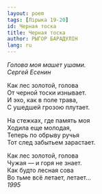 ```yaml
---
layout: poem
tags: [Лірыка 19-20]
id: Черная тоска
title: Черная тоска
author: РЫГОР БАРАДУЛІН
lang: ru
---
```



*Голова моя машет ушами.  
Сергей Есенин*  

Как лес золотой, голова  
От черной тоски изнывает.  
И эхо, как в поле трава,  
С ушедшей грозою плутает.  

На стежках, где память моя  
Ходила еще молодая,  
Теперь по обрыву ручья  
Тот след забытьем зарастает.  

Как лес золотой, голова  
Чужая — и горя не знает.  
Как будто лесная сова  
Во тьме всё летает, летает...  
*1995*  
